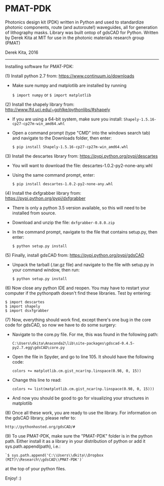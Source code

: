 # PMAT-PDK
Photonics design kit (PDK) written in Python and used to standardize photonic components, route (and autoroute!) waveguides, all for generation of lithography masks. Library was built ontop of gdsCAD for Python. Written by Derek Kita at MIT for use in the photonic materials research group (PMAT)

Derek Kita, 2016

---------------------------------------------------------------------------------------------------------------------

Installing software for PMAT-PDK:

(1) Install python 2.7 from:
	https://www.continuum.io/downloads
	
* Make sure numpy and matplotlib are installed by running
	
	`$ import numpy`
	or
	`$ import matplotlib`

(2) Install the shapely library from:
	http://www.lfd.uci.edu/~gohlke/pythonlibs/#shapely
	
* If you are using a 64-bit system, make sure you install:
	`Shapely-1.5.16-cp27-cp27m-win_amd64.whl`
* Open a command prompt (type "CMD" into the windows search tab) and navigate to the Downloads folder, then enter:
	
	`$ pip install Shapely-1.5.16-cp27-cp27m-win_amd64.whl`

(3) Install the descartes library from:
	https://pypi.python.org/pypi/descartes

* You will want to download the file:
	descartes-1.0.2-py2-none-any.whl

* Using the same command prompt, enter:
	
	`$ pip install descartes-1.0.2-py2-none-any.whl`

(4) Install the dxfgrabber library from:
	https://pypi.python.org/pypi/dxfgrabber

* There is only a python 3.5 version available, so this will need to be installed from source.
* Download and unzip the file:
	`dxfgrabber-0.8.0.zip`
* In the command prompt, navigate to the file that contains setup.py, then enter:
	
	`$ python setup.py install`

(5) Finally, install gdsCAD from:
	https://pypi.python.org/pypi/gdsCAD

* Unpack the tarball (.tar.gz file) and navigate to the file with setup.py in your command window, then run:
	
	`$ python setup.py install`

(6) Now close any python IDE and reopen.  You may have to restart your computer if the pythonpath doesn't find these libraries.  Test by entering:

	$ import descartes
	$ import shapely
	$ import dsxfgrabber

(7) Now, everything should work find, except there's one bug in the core code for gdsCAD, so now we have to do some surgery:
* Navigate to the core.py file.  For me, this was found in the following path:

	`C:\Users\dkita\Anaconda2\lib\site-packages\gdscad-0.4.5-py2.7.egg\gdsCAD\core.py`

* Open the file in Spyder, and go to line 105.  It should have the following code:
	
	`colors += matplotlib.cm.gist_ncar(np.linspace(0.98, 0, 15))`

* Change this line to read:

	`colors += list(matplotlib.cm.gist_ncar(np.linspace(0.98, 0, 15)))`

* And now you should be good to go for visualizing your structures in matplotlib

(8) Once all these work, you are ready to use the library.  For information on the gdsCAD library, please refer to:

	http://pythonhosted.org/gdsCAD/#

(9) To use PMAT-PDK, make sure the "PMAT-PDK" folder is in the python path.  Either install it as a library in your distribution of python or add it sys.path.append(path), i.e.:

	`$ sys.path.append('C:\\Users\\dkita\\Dropbox (MIT)\\Research\\gdsCAD\\PMAT-PDK')`

at the top of your python files.

Enjoy! :)
